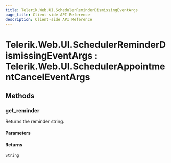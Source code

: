 ```yaml
---
title: Telerik.Web.UI.SchedulerReminderDismissingEventArgs
page_title: Client-side API Reference
description: Client-side API Reference
---
```


# Telerik.Web.UI.SchedulerReminderDismissingEventArgs : Telerik.Web.UI.SchedulerAppointmentCancelEventArgs

## Methods

### get_reminder

Returns the reminder string.

#### Parameters

#### Returns

`String`